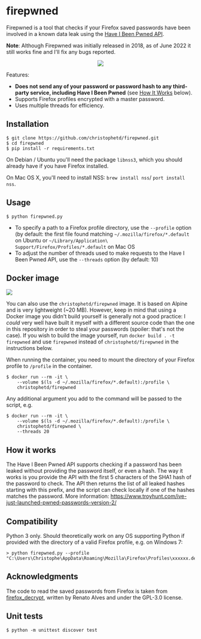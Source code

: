 # firepwned

Firepwned is a tool that checks if your Firefox saved passwords have been involved in a known data leak using the [Have I Been Pwned API](https://haveibeenpwned.com/Passwords).

**Note**: Although Firepwned was initially released in 2018, as of June 2022 it still works fine and I'll fix any bugs reported.

<p align="center">
  <img src="./screenshot.png" />
</p>

Features:
- **Does not send any of your password or password hash to any third-party service, including Have I Been Pwned** (see [How It Works](#how-it-works) below).
- Supports Firefox profiles encrypted with a master password.
- Uses multiple threads for efficiency.

## Installation

```
$ git clone https://github.com/christophetd/firepwned.git
$ cd firepwned
$ pip install -r requirements.txt
```

On Debian / Ubuntu you'll need the package `libnss3`, which you should already have if you have Firefox installed.

On Mac OS X, you'll need to install NSS: `brew install nss`/ `port install nss`.

## Usage

```
$ python firepwned.py
```

- To specify a path to a Firefox profile directory, use the `--profile` option (by default: the first file found matching `~/.mozilla/firefox/*.default` on Ubuntu or `~/Library/Application\ Support/Firefox/Profiles/*.default` on Mac OS
- To adjust the number of threads used to make requests to the Have I Been Pwned API, use the `--threads` option (by default: 10)

## Docker image

[![](https://images.microbadger.com/badges/image/christophetd/firepwned.svg)](https://microbadger.com/images/christophetd/firepwned)

You can also use the `christophetd/firepwned` image. It is based on Alpine and is very lightweight (~20 MB). However, keep in mind that using a Docker image you didn't build yourself is generally not a good practice: I *could* very well have built it myself with a different source code than the one in this repository in order to steal your passwords (spoiler: that's not the case). If you wish to build the image yourself, run `docker build . -t firepwned` and use `firepwned` instead of `christophetd/firepwned` in the instructions below.

When running the container, you need to mount the directory of your Firefox profile to `/profile` in the container.

```
$ docker run --rm -it \
    --volume $(ls -d ~/.mozilla/firefox/*.default):/profile \
    christophetd/firepwned
```

Any additional argument you add to the command will be passed to the script, e.g.

```
$ docker run --rm -it \
    --volume $(ls -d ~/.mozilla/firefox/*.default):/profile \
    christophetd/firepwned \
    --threads 20
```

## How it works

The Have I Been Pwned API supports checking if a password has been leaked without providing the password itself, or even a hash. The way it works is you provide the API with the first 5 characters of the SHA1 hash of the password to check. The API then returns the list of all leaked hashes starting with this prefix, and the script can check locally if one of the hashes matches the password. More information: https://www.troyhunt.com/ive-just-launched-pwned-passwords-version-2/

## Compatibility

Python 3 only. Should theoretically work on any OS supporting Python if provided with the directory of a valid Firefox profile, e.g. on Windows 7:

```
> python firepwned.py --profile "C:\Users\Christophe\AppData\Roaming\Mozilla\Firefox\Profiles\xxxxxx.default"
```

## Acknowledgments

The code to read the saved passwords from Firefox is taken from [firefox_decrypt](https://github.com/unode/firefox_decrypt), written by Renato Alves and under the GPL-3.0 license.

## Unit tests

```
$ python -m unittest discover test
```

